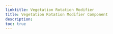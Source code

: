 ```yaml
---
linktitle: Vegetation Rotation Modifier
title: Vegetation Rotation Modifier Component
description:
toc: true
---
```


